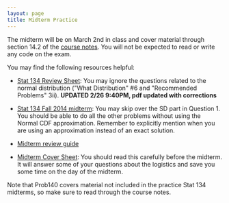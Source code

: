 ```yaml
---
layout: page
title: Midterm Practice
---
```


The midterm will be on March 2nd in class and cover material through section 14.2 of the [course notes](https://textbook.prob140.org/). You will not be expected to read or write any code on the exam.

You may find the following resources helpful:

- [Stat 134 Review Sheet](/assets/stat134_s17_midterm_review.pdf): You may ignore the questions related to the normal distribution ("What Distribution" #6 and "Recommended Problems" 3ii). **UPDATED 2/26 9:40PM, pdf updated with corrections**
- [Stat 134 Fall 2014 midterm](/assets/midterm_f14.pdf): You may skip over the SD part in Question 1. You should be able to do all the other problems without using the Normal CDF approximation. Remember to explicitly mention when you are using an approximation instead of an exact solution.
- [Midterm review guide](/assets/Week6.pdf)

- [Midterm Cover Sheet](/assets/midterm_cover_page.pdf): You should read this carefully before the midterm. It will answer some of your questions about the logistics and save you some time on the day of the midterm.

Note that Prob140 covers material not included in the practice Stat 134 midterms, so make sure to read through the course notes.